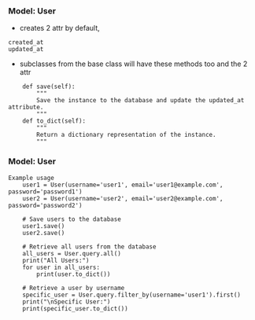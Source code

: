 ### Model: User
- creates 2 attr by default,
```commandline
created_at
updated_at
```
- subclasses from the base class will have these methods too and the 2 attr 
```commandline
    def save(self):
        """
        Save the instance to the database and update the updated_at attribute.
        """
    def to_dict(self):
        """
        Return a dictionary representation of the instance.
        """
```

### Model: User
```commandline
Example usage
    user1 = User(username='user1', email='user1@example.com', password='password1')
    user2 = User(username='user2', email='user2@example.com', password='password2')

    # Save users to the database
    user1.save()
    user2.save()

    # Retrieve all users from the database
    all_users = User.query.all()
    print("All Users:")
    for user in all_users:
        print(user.to_dict())

    # Retrieve a user by username
    specific_user = User.query.filter_by(username='user1').first()
    print("\nSpecific User:")
    print(specific_user.to_dict())
```